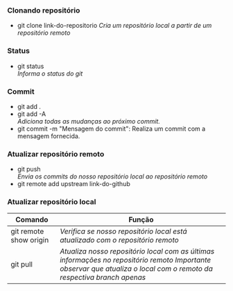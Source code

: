### Clonando repositório
- git clone  link-do-repositorio
*Cria um repositório local a partir de um repositório remoto*

### Status
- git status  
*Informa o status do git*

### Commit
- git add . 
- git add -A  
*Adiciona todas as mudanças ao próximo commit.*
- git commit -m "Mensagem do commit": Realiza um commit com a mensagem fornecida. 

### Atualizar repositório remoto
- git push  
*Envia os commits do nosso repositório local ao repositório remoto*
- git remote add upstream link-do-github  


### Atualizar repositório local
|Comando                  | Função                                                                              |  
|----                     |                       -----------------------------                                 |
| git remote show origin  | *Verifica se nosso repositório local está atualizado com o repositório remoto*      |
| git pull                | *Atualiza nosso repositório local com as últimas informações no repositório remoto* *Importante observar que atualiza o local com o remoto da respectiva branch apenas* |
